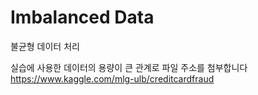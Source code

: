 # Imbalanced Data
불균형 데이터 처리

실습에 사용한 데이터의 용량이 큰 관계로 파일 주소를 첨부합니다
https://www.kaggle.com/mlg-ulb/creditcardfraud
